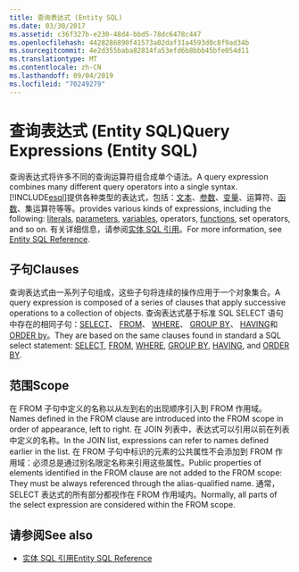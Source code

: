 ```yaml
---
title: 查询表达式 (Entity SQL)
ms.date: 03/30/2017
ms.assetid: c36f327b-e230-48d4-bbd5-78dc6478c447
ms.openlocfilehash: 4428286890f41573a02daf31a4593d0c8f9ad34b
ms.sourcegitcommit: 4e2d355baba82814fa53efd6b8bbb45bfe054d11
ms.translationtype: MT
ms.contentlocale: zh-CN
ms.lasthandoff: 09/04/2019
ms.locfileid: "70249279"
---
```

# <a name="query-expressions-entity-sql"></a><span data-ttu-id="d7cbb-102">查询表达式 (Entity SQL)</span><span class="sxs-lookup"><span data-stu-id="d7cbb-102">Query Expressions (Entity SQL)</span></span>
<span data-ttu-id="d7cbb-103">查询表达式将许多不同的查询运算符组合成单个语法。</span><span class="sxs-lookup"><span data-stu-id="d7cbb-103">A query expression combines many different query operators into a single syntax.</span></span> [!INCLUDE[esql](../../../../../../includes/esql-md.md)]<span data-ttu-id="d7cbb-104">提供各种类型的表达式，包括：[文本](literals-entity-sql.md)、[参数](parameters-entity-sql.md)、[变量](variables-entity-sql.md)、运算符、[函数](functions-entity-sql.md)、集运算符等等。</span><span class="sxs-lookup"><span data-stu-id="d7cbb-104">provides various kinds of expressions, including the following: [literals](literals-entity-sql.md), [parameters](parameters-entity-sql.md), [variables](variables-entity-sql.md), operators, [functions](functions-entity-sql.md), set operators, and so on.</span></span> <span data-ttu-id="d7cbb-105">有关详细信息，请参阅[实体 SQL 引用](entity-sql-reference.md)。</span><span class="sxs-lookup"><span data-stu-id="d7cbb-105">For more information, see [Entity SQL Reference](entity-sql-reference.md).</span></span>  
  
## <a name="clauses"></a><span data-ttu-id="d7cbb-106">子句</span><span class="sxs-lookup"><span data-stu-id="d7cbb-106">Clauses</span></span>  
 <span data-ttu-id="d7cbb-107">查询表达式由一系列子句组成，这些子句将连续的操作应用于一个对象集合。</span><span class="sxs-lookup"><span data-stu-id="d7cbb-107">A query expression is composed of a series of clauses that apply successive operations to a collection of objects.</span></span> <span data-ttu-id="d7cbb-108">查询表达式基于标准 SQL SELECT 语句中存在的相同子句：[SELECT](select-entity-sql.md)、 [FROM](from-entity-sql.md)、 [WHERE](where-entity-sql.md)、 [GROUP BY](group-by-entity-sql.md)、 [HAVING](having-entity-sql.md)和[ORDER by](order-by-entity-sql.md)。</span><span class="sxs-lookup"><span data-stu-id="d7cbb-108">They are based on the same clauses found in standard a SQL select statement: [SELECT](select-entity-sql.md), [FROM](from-entity-sql.md), [WHERE](where-entity-sql.md), [GROUP BY](group-by-entity-sql.md), [HAVING](having-entity-sql.md), and [ORDER BY](order-by-entity-sql.md).</span></span>  
  
## <a name="scope"></a><span data-ttu-id="d7cbb-109">范围</span><span class="sxs-lookup"><span data-stu-id="d7cbb-109">Scope</span></span>  
 <span data-ttu-id="d7cbb-110">在 FROM 子句中定义的名称以从左到右的出现顺序引入到 FROM 作用域。</span><span class="sxs-lookup"><span data-stu-id="d7cbb-110">Names defined in the FROM clause are introduced into the FROM scope in order of appearance, left to right.</span></span> <span data-ttu-id="d7cbb-111">在 JOIN 列表中，表达式可以引用以前在列表中定义的名称。</span><span class="sxs-lookup"><span data-stu-id="d7cbb-111">In the JOIN list, expressions can refer to names defined earlier in the list.</span></span> <span data-ttu-id="d7cbb-112">在 FROM 子句中标识的元素的公共属性不会添加到 FROM 作用域：必须总是通过别名限定名称来引用这些属性。</span><span class="sxs-lookup"><span data-stu-id="d7cbb-112">Public properties of elements identified in the FROM clause are not added to the FROM scope: They must be always referenced through the alias-qualified name.</span></span> <span data-ttu-id="d7cbb-113">通常，SELECT 表达式的所有部分都视作在 FROM 作用域内。</span><span class="sxs-lookup"><span data-stu-id="d7cbb-113">Normally, all parts of the select expression are considered within the FROM scope.</span></span>  
  
## <a name="see-also"></a><span data-ttu-id="d7cbb-114">请参阅</span><span class="sxs-lookup"><span data-stu-id="d7cbb-114">See also</span></span>

- [<span data-ttu-id="d7cbb-115">实体 SQL 引用</span><span class="sxs-lookup"><span data-stu-id="d7cbb-115">Entity SQL Reference</span></span>](entity-sql-reference.md)
